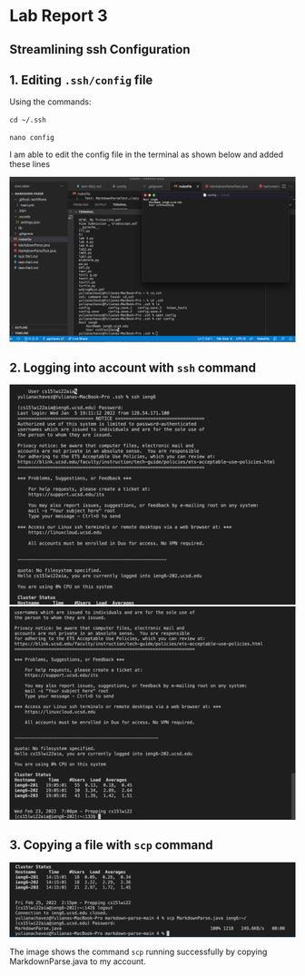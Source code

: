 # Lab Report 3
## Streamlining ssh Configuration


## 1. Editing `.ssh/config` file
Using the commands:

`cd ~/.ssh`

`nano config`

I am able to edit the config file in the terminal as shown below and added these lines

![Image](img10.png)

## 2. Logging into account with `ssh` command
![Image](preimg11.png)
![Image](img11.png)


## 3. Copying a file with `scp` command
![Image](img13.png)

The image shows the command `scp` running successfully by copying MarkdownParse.java to my account.